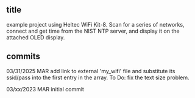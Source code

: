 ## title
example project using Heltec WiFi Kit-8.
Scan for a series of networks, connect and get time from the NIST NTP server,
and display it on the attached OLED display.

## commits
03/31/2025 MAR
add link to external 'my_wifi' file and substitute its ssid/pass into the first entry in the array.
To Do: fix the text size problem.

03/xx/2023 MAR 
initial commit
